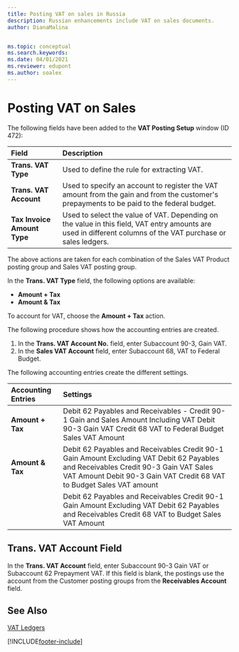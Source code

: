 ```yaml
---
title: Posting VAT on sales in Russia
description: Russian enhancements include VAT on sales documents.
author: DianaMalina


ms.topic: conceptual
ms.search.keywords:
ms.date: 04/01/2021
ms.reviewer: edupont
ms.author: soalex
---
```


# Posting VAT on Sales

The following fields have been added to the **VAT Posting Setup** window (ID 472):

| Field                       | Description                                                  |
| :-------------------------- | :----------------------------------------------------------- |
| **Trans. VAT Type**         | Used to define the rule for extracting VAT.                  |
| **Trans. VAT Account**      | Used to specify an account to register the VAT amount from the gain and from the customer's prepayments to be paid to the federal budget. |
| **Tax Invoice Amount Type** | Used to select the value of VAT. Depending on the value in this field, VAT entry amounts are used in different columns of the VAT purchase or sales ledgers. |

The above actions are taken for each combination of the Sales VAT Product posting group and Sales VAT posting group. 

In the **Trans. VAT Type** field, the following options are available:

- **Amount + Tax**
- **Amount & Tax**

To account for VAT, choose the **Amount + Tax** action.

The following procedure shows how the accounting entries are created.

1. In the **Trans. VAT Account No.** field, enter Subaccount 90-3, Gain VAT.
2. In the **Sales VAT Account** field, enter Subaccount 68, VAT to Federal Budget.

The following accounting entries create the different settings.

 

| Accounting Entries | Settings                                                     |
| :----------------- | :----------------------------------------------------------- |
| **Amount + Tax**   | Debit 62 Payables and Receivables - Credit 90-1 Gain and Sales Amount Including VAT   Debit 90-3 Gain VAT   Credit 68 VAT to Federal Budget   Sales VAT Amount |
| **Amount & Tax**   | Debit 62 Payables and Receivables   Credit 90-1 Gain   Amount Excluding VAT   Debit 62 Payables and Receivables   Credit 90-3 Gain VAT   Sales VAT Amount   Debit 90-3 Gain VAT   Credit 68 VAT to Budget   Sales VAT amount |
|                    | Debit 62 Payables and Receivables   Credit 90-1 Gain   Amount Excluding VAT   Debit 62 Payables and Receivables   Credit 68 VAT to Budget   Sales VAT Amount |

## Trans. VAT Account Field

In the **Trans. VAT Account** field, enter Subaccount 90-3 Gain VAT or Subaccount 62 Prepayment VAT. If this field is blank, the postings use the account from the Customer posting groups from the **Receivables Account** field.

## See Also

[VAT Ledgers](VAT-Ledgers.md)  

[!INCLUDE[footer-include](../../includes/footer-banner.md)]